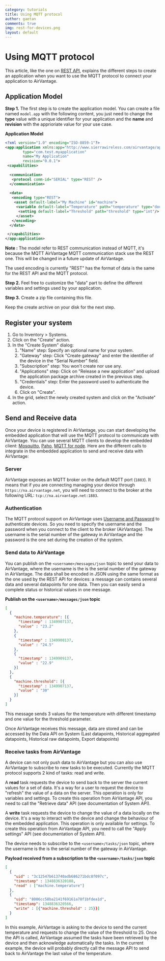 ```yaml
---
category: tutorials
title: Using MQTT protocol
author: gaetan
comments: true
img: rest-for-devices.png
layout: default
---
```


Using MQTT protocol
==========================

This article, like the one on [REST API](/tutorials/2013/07/05/rest-for-devices/), explains the different steps to create an application when you want to use the MQTT protocol to connect your application to AirVantage. 


Application Model
------------------------------------------------

__Step 1.__ The first step is to create the application model. You can create a file named `model.app` with the following content, you just need to change the __type__ value with a unique identifier for your application and the __name__ and __revision__ with the apprioriate value for your use case.

__Application Model__

~~~ xml
<?xml version="1.0" encoding="ISO-8859-1"?>
<app:application xmlns:app="http://www.sierrawireless.com/airvantage/application/1.0" 
        type="com.test.myapplication" 
        name="My Application" 
        revision="0.0.1">
 <capabilities>
  
  <communication>
   <protocol comm-id="SERIAL" type="REST" />
  </communication>
   
  <data>
   <encoding type="REST">
    <asset default-label="My Machine" id="machine">
     <variable default-label="Temperature" path="temperature" type="double"/>
      <setting default-label="Threshold" path="threshold" type="int"/>
     </asset>
   </encoding>
  </data>  

 </capabilities>
</app:application>
~~~
__Note :__ The model refer to REST communication instead of MQTT, it's because the MQTT AirVantage MQTT communication stack use the REST one. This will be changed in a future update of AirVantage.

The used encoding is currently "REST" has the format of data is the same for the REST API and the MQTT protocol.

__Step 2.__ Feel free to customize the "data" part to define the different variables and settings used by your application.

__Step 3.__ Create a zip file containing this file.

Keep the create archive on your disk for the next step.


Register your system
------------------------------------------------ 

1. Go to Inventory > Systems.
1. Click on the "Create" action.
1. In the "Create System" dialog:
    1. "Name" step: Specify an optional name for your system.
    1. "Gateway" step: Click "Create gateway" and enter the identifier of the device in the "Serial Number" field.
    1. "Subscription" step: You won't create nor use any.
    1. "Applications" step: Click on "Release a new application" and upload the application package archive created in the previous step.
    1. "Credentials" step: Enter the password used to authenticate the device.
    1. Click on "Create".
1. In the grid, select the newly created system and click on the "Activate" action.


Send and Receive data
------------------------------------------------

Once your device is registered in AirVantage, you can start developing the embedded application that will use the MQTT protocol to communicate with AirVantage. You can use several MQTT clients to develop the embedded client: [Mosquitto](http://mosquitto.org/), [Paho](http://eclipse.org/paho/), [MQTT for node](https://github.com/adamvr/MQTT.js/). Here are the different calls to integrate in the embedded application to send and receive data with AirVantage:

### Server

AirVantage exposes an MQTT broker on the default MQTT port (`1883`). It means that if you are connecting managing your device through `https://na.airvantage.net`, you will need to connect to the broker at the following URL: `tcp://na.airvantage.net:1883`.

### Authentication

The MQTT protocol support on AirVantage uses [Username and Password](http://public.dhe.ibm.com/software/dw/webservices/ws-mqtt/mqtt-v3r1.html#connect) to authenticate devices.
So you need to specify the username and the password when you connect to the client to the broker (AirVantage). The username is the serial number of the gateway in AirVantage and the password is the one set during the creation of the system.

### Send data to AirVantage

You can publish on the `<username>/messages/json` topic to send your data to AirVantage, where the username is the is the serial number of the gateway in AirVantage. The data shall be encoded in JSON using the same format as the one used by the REST API for devices: a message can contains several data and several datapoints for one data. Then you can easily send a complete status or historical values in one message.


__Publish on the `<username>/messages/json` topic__

~~~ json
[
  {
    "machine.temperature": [{
      "timestamp" : 1349907137, 
      "value" : "23.2"
    },
    {
      "timestamp" : 1349908137, 
      "value" : "24.5"
    },
    {
      "timestamp" : 1349909137, 
      "value" : "22.9"
    }]
  },
  {
    "machine.threshold": [{
      "timestamp" : 1349907137, 
      "value" : "30"
    }]
  }
]
~~~

This message sends 3 values for the temperature with different timestamp and one value for the threshold parameter.

Once AirVantage receives this message, data are stored and can be accessed by the Data API on System (Last datapoints, Historical aggregated datapoints, Historical raw datapoints, Export datapoints) 

### Receive tasks from AirVantage

A device can not only push data to AirVantage but you can also use AirVantage to subscribe to new tasks to be executed. Currently the MQTT protocol supports 2 kind of tasks: read and write.

A __read__ task requests the device to send back to the server the current values for a set of data. It's a way for a user to request the device to "refresh" the value of a data on the server. This operation is only for variables and settings. To create this operation from AirVantage API, you need to call the "Retrieve data" API (see documentation of System API).

A __write__ task requests the device to change the value of a data locally on the device. It's a way to interact with the device and change the behaviour of the embedded application. This operation is only available for settings. To create this operation from AirVantage API, you need to call the "Apply settings" API (see documentation of System API).

The device needs to subscribe to the `<username>/tasks/json` topic, where the username is the is the serial number of the gateway in AirVantage.

__Payload received from a subscription to the `<username>/tasks/json` topic__

~~~ json
[
  {
    "uid" : "3c12547b613740adb686271bdc8f097c",
    "timestamp" : 1348836320188,
    "read" : ["machine.temperature"]
  }, 
  {
    "uid": "8006cc58ba2141f69161a78f1bfdea1d",
    "timestamp": 1348836320566,
    "write" : [{"machine.threshold" : 25}}]
  }
] 
~~~

In this example, AirVantage is asking to the device to send the current temperature and requests to change the value of the threshold to 25. Once the API is called, AirVantage assumed the tasks have been retrieved by the device and then acknowledge automatically the tasks. In the current example, the device will probably directly call the message API to send back to AirVantage the last value of the temperature.
